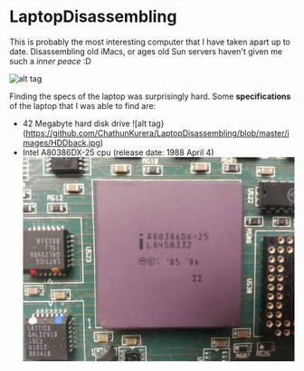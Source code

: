 # LaptopDisassembling

This is probably the most interesting computer that I have taken apart up to date. Disassembling old iMacs, or ages old Sun servers haven't given me such a *inner peace* :D

![alt tag](https://github.com/ychathun/LaptopDisassembling/blob/master/images/20151202_105441.jpg)


Finding the specs of the laptop was surprisingly hard. Some **specifications** of the laptop that I was able to find are:
* 42 Megabyte hard disk drive   ![alt tag}(https://github.com/ChathunKurera/LaptopDisassembling/blob/master/images/HDDback.jpg)
* Intel A80386DX-25 cpu (release date: 1988 April 4) ![alt tag](https://github.com/ChathunKurera/LaptopDisassembling/blob/master/images/CPU.jpg)


